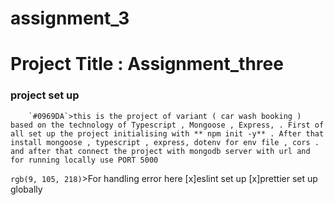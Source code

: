 # assignment_3



# Project Title : Assignment_three

### project set up 

		`#0969DA`>this is the project of variant ( car wash booking ) based on the technology of Typescript , Mongoose , Express, . First of all set up the project initialising with ** npm init -y** . After that install mongoose , typescript , express, dotenv for env file , cors . and after that connect the project with mongodb server with url and for running locally use PORT 5000


   `rgb(9, 105, 218)`>For handling error here 
   [x]eslint set up 
   [x]prettier set up globally 